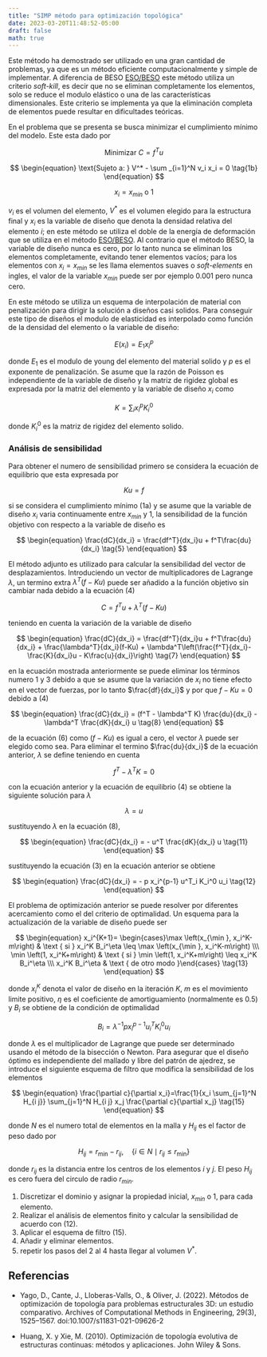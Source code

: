 ```yaml
---
title: "SIMP método para optimización topológica"
date: 2023-03-20T11:48:52-05:00
draft: false
math: true
---
```


Este método ha demostrado ser utilizado en una gran cantidad de problemas, ya que es un método eficiente computacionalmente y simple de implementar. A diferencia de BESO [ESO/BESO](https://kssgarcia.github.io/es/posts/eso_beso/) este método utiliza un criterio *soft-kill*, es decir que no se eliminan completamente los elementos, solo se reduce el modulo elástico o una de las características dimensionales. Este criterio se implementa ya que la eliminación completa de elementos puede resultar en dificultades teóricas.

En el problema que se presenta se busca minimizar el cumplimiento mínimo del modelo. Este esta dado por

  
$$
\begin{equation}
\text{Minimizar } C = f^T u
\tag{1a}
\end{equation}
$$

$$
\begin{equation}
\text{Sujeto a: } V^* - \sum _{i=1}^N v_i x_i = 0
\tag{1b}
\end{equation}
$$

$$
\begin{equation}
x_i = x_{min} \text{ o } 1
\tag{1c}
\end{equation}
$$


$v_i$ es el volumen del elemento, $V^*$ es el volumen elegido para la estructura final y $x_i$ es la variable de diseño que denota la densidad relativa del elemento $i$; en este método se utiliza el doble de la energía de deformación que se utiliza en el método [ESO/BESO](https://kssgarcia.github.io/es/posts/eso_beso/). Al contrario que el método BESO, la variable de diseño nunca es cero, por lo tanto nunca se eliminan los elementos completamente, evitando tener elementos vacíos; para los elementos con $x_i=x_{min}$ se les llama elementos suaves o *soft-elements* en ingles, el valor de la variable $x_{min}$ puede ser por ejemplo $0.001$ pero nunca cero.

En este método se utiliza un esquema de interpolación de material con penalización para dirigir la solución a diseños casi solidos. Para conseguir este tipo de diseños el modulo de elasticidad es interpolado como función de la densidad del elemento o la variable de diseño:


$$
\begin{equation}
E(x_i) = E_1x_i^p
\tag{2}
\end{equation}
$$

  
donde $E_1$ es el modulo de young del elemento del material solido y $p$ es el exponente de penalización. Se asume que la razón de Poisson es independiente de la variable de diseño y la matriz de rigidez global es expresada por la matriz del elemento y la variable de diseño $x_i$ como
  

$$
\begin{equation}
K = \sum_i x_i^p K_i^0
\tag{3}
\end{equation}
$$

  
donde $K^0_i$ es la matriz de rigidez del elemento solido.

### Análisis de sensibilidad 

Para obtener el numero de sensibilidad primero se considera la ecuación de equilibrio que esta expresada por


$$
\begin{equation}
Ku = f
\tag{4}
\end{equation}
$$


si se considera el cumplimiento mínimo (1a) y se asume que la variable de diseño $x_i$ varia continuamente entre $x_{min}$ y $1$, la sensibilidad de la función objetivo con respecto a la variable de diseño es
  

$$
\begin{equation}
\frac{dC}{dx_i} = \frac{df^T}{dx_i}u + f^T\frac{du}{dx_i}
\tag{5}
\end{equation}
$$
  

El método adjunto es utilizado para calcular la sensibilidad del vector de desplazamientos. Introduciendo un vector de multiplicadores de Lagrange $\lambda$, un termino extra $\lambda^T(f-Ku)$ puede ser añadido a la función objetivo sin cambiar nada debido a la ecuación (4)
  
$$
\begin{equation}
C = f^Tu + \lambda^T(f-Ku)
\tag{6}
\end{equation}
$$

teniendo en cuenta la variación de la variable de diseño
  

$$
\begin{equation}
\frac{dC}{dx_i} = \frac{df^T}{dx_i}u + f^T\frac{du}{dx_i} + \frac{\lambda^T}{dx_i}(f-Ku) + \lambda^T\left(\frac{f^T}{dx_i}-\frac{K}{dx_i}u - K\frac{u}{dx_i}\right)
\tag{7}
\end{equation}
$$


en la ecuación mostrada anteriormente se puede eliminar los términos numero 1 y 3 debido a que se asume que la variación de $x_i$ no tiene efecto en el vector de fuerzas, por lo tanto $\frac{df}{dx_i}$ y por que $f-Ku = 0$ debido a (4)
  
$$
\begin{equation}
\frac{dC}{dx_i} = (f^T - \lambda^T K) \frac{du}{dx_i} - \lambda^T \frac{dK}{dx_i} u
\tag{8}
\end{equation}
$$


de la ecuación (6) como $(f-Ku)$ es igual a cero, el vector $\lambda$ puede ser elegido como sea. Para eliminar el termino $\frac{du}{dx_i}$ de la ecuación anterior, $\lambda$ se define teniendo en cuenta


$$
\begin{equation}
f^T - \lambda^T K = 0
\tag{9}
\end{equation}
$$


con la ecuación anterior y la ecuación de equilibrio (4) se obtiene la siguiente solución para $\lambda$


$$
\begin{equation}
\lambda = u
\tag{10}
\end{equation}
$$


sustituyendo $\lambda$ en la ecuación (8),


$$
\begin{equation}
\frac{dC}{dx_i} = - u^T \frac{dK}{dx_i} u
\tag{11}
\end{equation}
$$


sustituyendo la ecuación (3) en la ecuación anterior se obtiene

  
$$
\begin{equation}
\frac{dC}{dx_i} = - p x_i^{p-1} u^T_i K_i^0 u_i
\tag{12}
\end{equation}
$$

  
El problema de optimización anterior se puede resolver por diferentes acercamiento como el del criterio de optimalidad. Un esquema para la actualización de la variable de diseño puede ser

$$
\begin{equation}
x_i^{K+1}= \begin{cases}\max \left(x_{\min }, x_i^K-m\right) & \text { si } x_i^K B_i^\eta \leq \max \left(x_{\min }, x_i^K-m\right) \\\
\min \left(1, x_i^K+m\right) & \text { si } \min \left(1, x_i^K+m\right) \leq x_i^K B_i^\eta \\\
x_i^K B_i^\eta & \text { de otro modo }\end{cases}
\tag{13}
\end{equation}
$$

donde $x_i^K$ denota el valor de diseño en la iteración $K$, $m$ es el movimiento limite positivo, $\eta$ es el coeficiente de amortiguamiento (normalmente es $0.5$) y $B_i$ se obtiene de la condición de optimalidad


$$
\begin{equation}
B_i = \lambda^{-1} p x_i^{p-1} u_i^T K_i^0 u_i
\tag{14}
\end{equation}
$$


donde $\lambda$ es el multiplicador de Lagrange que puede ser determinado usando el método de la bisección o Newton. Para asegurar que el diseño óptimo es independiente del mallado y libre del patrón de ajedrez, se introduce el siguiente esquema de filtro que modifica la sensibilidad de los elementos


$$
\begin{equation}
\frac{\partial c}{\partial x_i}=\frac{1}{x_i \sum_{j=1}^N H_{i j}} \sum_{j=1}^N H_{i j} x_j \frac{\partial c}{\partial x_j}
\tag{15}
\end{equation}
$$

  
donde $N$ es el numero total de elementos en la malla y $H_{ij}$ es el factor de peso dado por
  

$$
\begin{equation}
H_{i j}=r_{\min }-r_{i j}, \quad\left\{i \in N \mid r_{i j} \leq r_{\min }\right\}
\tag{16}
\end{equation}
$$

donde $r_{ij}$ es la distancia entre los centros de los elementos $i$ y $j$. El peso $H_{ij}$ es cero fuera del circulo de radio $r_{min}$.


1. Discretizar el dominio y asignar la propiedad inicial, $x_{min}$ o 1, para cada elemento.
2. Realizar el análisis de elementos finito y calcular la sensibilidad de acuerdo con (12).
3. Aplicar el esquema de filtro (15).
4. Añadir y eliminar elementos.
5. repetir los pasos del 2 al 4 hasta llegar al volumen $V^*$.

## Referencias

- Yago, D., Cante, J., Lloberas-Valls, O., & Oliver, J. (2022). Métodos de optimización de topología para problemas estructurales 3D: un estudio comparativo. Archives of Computational Methods in Engineering, 29(3), 1525–1567. doi:10.1007/s11831-021-09626-2

- Huang, X. y Xie, M. (2010). Optimización de topología evolutiva de estructuras continuas: métodos y aplicaciones. John Wiley & Sons.